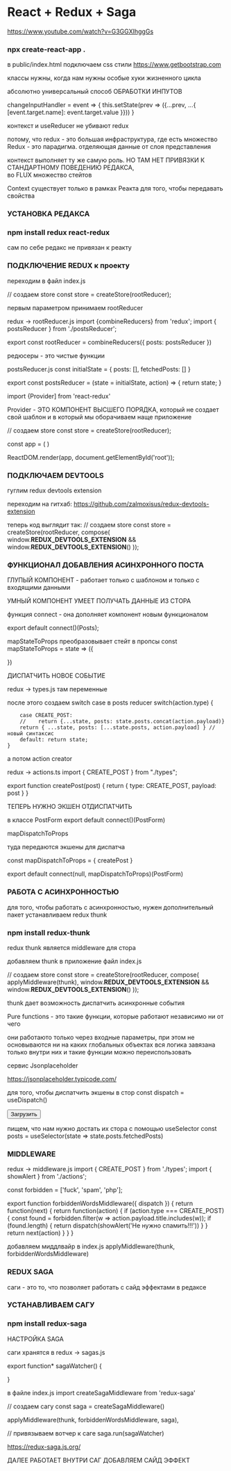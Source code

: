# React + Redux + Saga 
https://www.youtube.com/watch?v=G3GGXIhggGs  

### npx create-react-app . 

в public/index.html подключаем css стили https://www.getbootstrap.com 

классы нужны, когда нам нужны особые хуки жизненного цикла 

абсолютно универсальный способ ОБРАБОТКИ ИНПУТОВ 

  changeInputHandler = event => {
        this.setState(prev => ({...prev, ...{
            [event.target.name]: event.target.value 
        }}))
    }


контекст и useReducer не убивают redux 

потому, что redux - это большая инфраструктура, где есть  множество 
Redux - это парадигма. отделяющая данные от слоя представления 

контекст выполняет ту же самую роль. НО ТАМ НЕТ ПРИВЯЗКИ К СТАНДАРТНОМУ ПОВЕДЕНИЮ РЕДАКСА,  
во FLUX множество стейтов 

Context существует только в рамках Реакта для того, чтобы передавать свойства 


### УСТАНОВКА РЕДАКСА

### npm install redux react-redux

сам по себе редакс не привязан к реакту 

### ПОДКЛЮЧЕНИЕ REDUX к проекту 

переходим в файл index.js 

// создаем store 
const store = createStore(rootReducer);

первым параметром принимаем rootReducer 


redux -> rootReducer.js 
import {combineReducers} from 'redux';
import { postsReducer } from './postsReducer';

export const rootReducer = combineReducers({
    posts: postsReducer
})

редюсеры - это чистые функции

postsReducer.js 
const initialState = {
    posts: [],
    fetchedPosts: []
}

export const postsReducer = (state = initialState, action) => {
return state;
}

import {Provider] from 'react-redux' 

Provider - ЭТО КОМПОНЕНТ ВЫСШЕГО ПОРЯДКА, который не создает свой шаблон и в который мы оборачиваем наще приложение 

// создаем store 
const store = createStore(rootReducer);

const app = (
  <Provider store={store}>
<App />
  </Provider>
)

ReactDOM.render(app, document.getElementById('root')); 


### ПОДКЛЮЧАЕМ DEVTOOLS 

гуглим redux devtools extension 

переходим на гитхаб:
https://github.com/zalmoxisus/redux-devtools-extension 

теперь код выглядит так: 
// создаем store 
const store = createStore(rootReducer, compose(
  window.__REDUX_DEVTOOLS_EXTENSION__ && window.__REDUX_DEVTOOLS_EXTENSION__()
)); 



### ФУНКЦИОНАЛ ДОБАВЛЕНИЯ АСИНХРОННОГО ПОСТА 

ГЛУПЫЙ КОМПОНЕНТ - работает только с шаблоном и только с входящими данными 

УМНЫЙ КОМПОНЕНТ УМЕЕТ ПОЛУЧАТЬ ДАННЫЕ ИЗ СТОРА 

функция connect - она дополняет компонент новым функционалом 

export default connect()(Posts);  

mapStateToProps преобразовывает стейт в пропсы 
const mapStateToProps = state => ({
    
}) 

ДИСПАТЧИТЬ НОВОЕ СОБЫТИЕ 

redux -> types.js 
там переменные 

после этого создаем switch case в posts reducer 
 switch(action.type) {

        case CREATE_POST:
        //    return {...state, posts: state.posts.concat(action.payload)}
        return { ...state, posts: [...state.posts, action.payload] } // новый синтаксис
        default: return state;
    }


а потом action creator 

redux -> actions.ts 
import { CREATE_POST } from "./types";

export function createPost(post) {
    return {
    type: CREATE_POST,
    payload: post 
}
}


ТЕПЕРЬ НУЖНО ЭКШЕН ОТДИСПАТЧИТЬ 

в классе PostForm 
export default connect()(PostForm) 


mapDispatchToProps 

туда передаются экшены для диспатча 

const mapDispatchToProps = {
    createPost
} 



export default connect(null, mapDispatchToProps)(PostForm)


### РАБОТА С АСИНХРОННОСТЬЮ 
для того, чтобы работать с асинхронностью, нужен дополнительный пакет
устанавливаем redux thunk 

### npm install redux-thunk 

redux thunk является middleware для стора 

добавляем thunk в приложение
файл index.js 

// создаем store 
const store = createStore(rootReducer, compose(
  applyMiddleware(thunk),
  window.__REDUX_DEVTOOLS_EXTENSION__ && window.__REDUX_DEVTOOLS_EXTENSION__()
));


thunk дает возможность диспатчить асинхронные события 


Pure functions - это такие функции, которые работают независимо ни от чего 

они работаюто только через входные параметры, при этом не основываются ни на каких глобальных объектах 
вся логика завязана только внутри них 
  и такие функции можно переиспользовать 


сервис Jsonplaceholder 

https://jsonplaceholder.typicode.com/ 

для того, чтобы диспатчить экшены в стор 
const dispatch = useDispatch() 

<button className="btn btn-primary"
        onClick={dispatch(fetchPosts)}
        >Загрузить</button>

пищем, что нам нужно достать их стора
с помощью useSelector 
const posts = useSelector(state => state.posts.fetchedPosts)

 
### MIDDLEWARE 

redux -> middleware.js 
import { CREATE_POST } from './types';
import { showAlert } from './actions';

const forbidden = ['fuck', 'spam', 'php'];

export function forbiddenWordsMiddleware({ dispatch }) {
    return function(next) {
        return function(action) {
            if (action.type === CREATE_POST) {
                const found = forbidden.filter(w => action.payload.title.includes(w));
                if (found.length) {
                    return dispatch(showAlert('Не нужно спамить!!!'))
                }
            } 
            return next(action)
        }
    }
} 

добавляем миддлвайр в index.js 
applyMiddleware(thunk, forbiddenWordsMiddleware) 


### REDUX SAGA 

саги - это то, что позволяет работать с сайд эффектами в редаксе 

### УСТАНАВЛИВАЕМ САГУ 
### npm install redux-saga 

НАСТРОЙКА SAGA 

саги хранятся в redux -> sagas.js 

export function* sagaWatcher() {

}

в файле index.js 
import createSagaMiddleware from 'redux-saga' 

// создаем сагу
const saga = createSagaMiddleware()

applyMiddleware(thunk, forbiddenWordsMiddleware, saga),

// привязываем вотчер к саге
saga.run(sagaWatcher)

https://redux-saga.js.org/

ДАЛЕЕ РАБОТАЕТ ВНУТРИ САГ 
ДОБАВЛЯЕМ САЙД ЭФФЕКТ 
